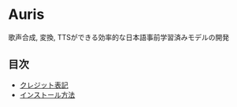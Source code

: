 # Auris
歌声合成, 変換, TTSができる効率的な日本語事前学習済みモデルの開発

## 目次
- [クレジット表記](docs/credits.md)
- [インストール方法](docs/installation.md)
